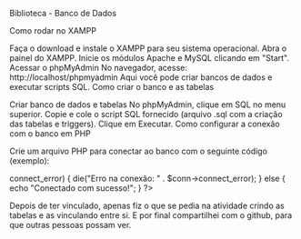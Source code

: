 Biblioteca - Banco de Dados

Como rodar no XAMPP

Faça o download e instale o XAMPP para seu sistema operacional.
Abra o painel do XAMPP.
Inicie os módulos Apache e MySQL clicando em "Start".
Acessar o phpMyAdmin
No navegador, acesse: http://localhost/phpmyadmin
Aqui você pode criar bancos de dados e executar scripts SQL.
Como criar o banco e as tabelas

Criar banco de dados e tabelas
No phpMyAdmin, clique em SQL no menu superior.
Copie e cole o script SQL fornecido (arquivo .sql com a criação das tabelas e triggers).
Clique em Executar.
Como configurar a conexão com o banco em PHP

Crie um arquivo PHP para conectar ao banco com o seguinte código (exemplo):

<?php
$host = "localhost";
$user = "root";
$password = "root";    // Senha padrão do MySQL no XAMPP geralmente é vazia, ajuste se necessário
$dbname = "biblioteca_leo";

$conn = new mysqli($host, $user, $password, $dbname);

if ($conn->connect_error) {
    die("Erro na conexão: " . $conn->connect_error);
} else {
    echo "Conectado com sucesso!";
}
?>


Depois de ter vinculado, apenas fiz o que se pedia na atividade crindo as tabelas e as vinculando entre si.
E por final compartilhei com o github, para que outras pessoas possam ver.

